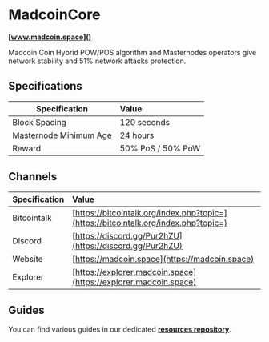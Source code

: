 # MadcoinCore 
**[www.madcoin.space]()**

Madcoin Coin Hybrid POW/POS algorithm and Masternodes operators give network stability and 51% network attacks protection.

## Specifications


| Specification          | Value             |
| ---------------------- |:------------------|
| Block Spacing          | 120 seconds       |
| Masternode Minimum Age | 24 hours          |
| Reward                 | 50% PoS / 50% PoW |

## Channels

| Specification | Value             |
| ------------- |:------------------|
| Bitcointalk   | [https://bitcointalk.org/index.php?topic=](https://bitcointalk.org/index.php?topic=)       |
| Discord       | [https://discord.gg/Pur2hZU](https://discord.gg/Pur2hZU) |
| Website       | [https://madcoin.space](https://madcoin.space) |
| Explorer      | [https://explorer.madcoin.space](https://explorer.madcoin.space)

## Guides
You can find various guides in our dedicated **[resources repository](https://github.com/madcoincoin/resources)**.

